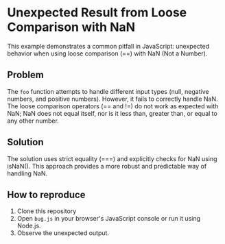 # Unexpected Result from Loose Comparison with NaN
This example demonstrates a common pitfall in JavaScript: unexpected behavior when using loose comparison (==) with NaN (Not a Number).

## Problem
The `foo` function attempts to handle different input types (null, negative numbers, and positive numbers). However, it fails to correctly handle NaN.  The loose comparison operators (== and !=) do not work as expected with NaN;  NaN does not equal itself, nor is it less than, greater than, or equal to any other number.

## Solution
The solution uses strict equality (===) and explicitly checks for NaN using isNaN(). This approach provides a more robust and predictable way of handling NaN.

## How to reproduce
1. Clone this repository
2. Open `bug.js` in your browser's JavaScript console or run it using Node.js.
3. Observe the unexpected output.